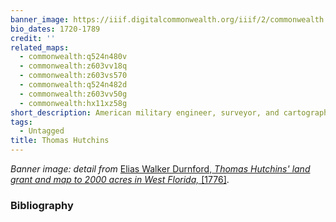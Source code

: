 ```yaml
---
banner_image: https://iiif.digitalcommonwealth.org/iiif/2/commonwealth:q524nf62s/335,549,2731,1258/,1200/0/default.jpg
bio_dates: 1720-1789
credit: ''
related_maps:
  - commonwealth:q524n480v
  - commonwealth:z603vv18q
  - commonwealth:z603vs570
  - commonwealth:q524n482d
  - commonwealth:z603vv50g
  - commonwealth:hx11xz58g
short_description: American military engineer, surveyor, and cartographer
tags:
  - Untagged
title: Thomas Hutchins
---
```



<p><em>Banner image: detail from </em><a href="/maps/commonwealth:q524nf61h">Elias Walker Durnford,</a><em><a href="/maps/commonwealth:q524nf61h"> Thomas Hutchins&#39; land grant and map to 2000 acres in West Florida,</a></em><a href="/maps/commonwealth:q524nf61h">&nbsp;[1776]</a>.</p>

### Bibliography


